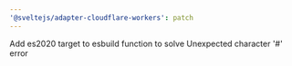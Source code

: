 ```yaml
---
'@sveltejs/adapter-cloudflare-workers': patch
---
```


Add es2020 target to esbuild function to solve Unexpected character '#' error

